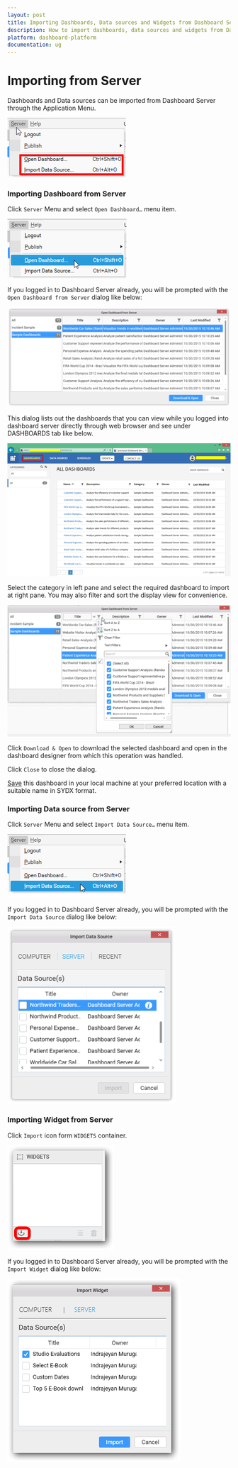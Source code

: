 ```yaml
---
layout: post
title: Importing Dashboards, Data sources and Widgets from Dashboard Server.
description: How to import dashboards, data sources and widgets from Dashboard Server.
platform: dashboard-platform
documentation: ug
---
```


# Importing from Server

Dashboards and Data sources can be imported from Dashboard Server through the Application Menu.

![](images/importingfromserver_servermenu.png)

### Importing Dashboard from Server

Click `Server` Menu and select `Open Dashboard…` menu item.

![](images/importingfromserver_opendashboard.png)

If you logged in to Dashboard Server already, you will be prompted with the `Open Dashboard from Server` dialog like below:

![](images/importingfromserver_serverwindow.png)

This dialog lists out the dashboards that you can view while you logged into dashboard server directly through web browser and see under DASHBOARDS tab like below.

![](images/importingfromserver_selectdashboard.png)

Select the category in left pane and select the required dashboard to import at right pane. You may also filter and sort the display view for convenience.

![](images/importingfromserver_selectfilters.png)

Click `Download & Open` to download the selected dashboard and open in the dashboard designer from which this operation was handled.

Click `Close` to close the dialog.

[Save](/dashboard-platform/dashboard-designer/compose-dashboard/saving-a-dashboard) this dashboard in your local machine at your preferred location with a suitable name in SYDX format.

### Importing Data source from Server

Click `Server` Menu and select `Import Data Source…` menu item.

![](images/importingfromserver_importdatasource.png)

If you logged in to Dashboard Server already, you will be prompted with the `Import Data Source` dialog like below:

![](images/importingfromserver_datasourcewizard.png)

### Importing Widget from Server

Click `Import` icon form `WIDGETS` container.

![](images/importwidgetfromserver_icon.png)

If you logged in to Dashboard Server already, you will be prompted with the `Import Widget` dialog like below:

![](images/importwidgetfromserver_importwidgetwizard.png)
